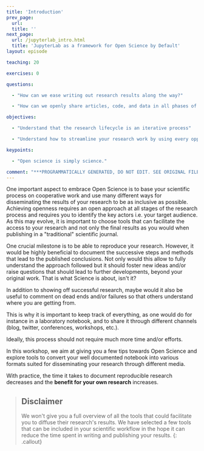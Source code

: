 ```yaml
---
title: 'Introduction'
prev_page:
  url: 
  title: ''
next_page:
  url: /jupyterlab_intro.html
  title: 'JupyterLab as a framework for Open Science by Default'
layout: episode

teaching: 20

exercises: 0

questions:

  - "How can we ease writing out research results along the way?"

  - "How can we openly share articles, code, and data in all phases of the research process?"

objectives:

  - "Understand that the research lifecycle is an iterative process"

  - "Understand how to streamline your research work by using every opportunities to share and make publicly available all phases of your research process"

keypoints:

  - "Open science is simply science."

comment: "***PROGRAMMATICALLY GENERATED, DO NOT EDIT. SEE ORIGINAL FILES IN /content***"
---
```


One important aspect to embrace Open Science is to base your scientific process on cooperative work and use many different ways for disseminating the results of your research to be as inclusive as possible.  
Achieving openness requires an open approach at all stages of the research process and requires you to identify the key actors i.e. your target audience. As this may evolve, it is important to choose tools that can facilitate the access to your research and not only the final results as you would when publishing in a "traditional" scientific journal.  


One crucial milestone is to be able to reproduce your research. However, it would be highly beneficial to document the successive steps and methods that lead to the published conclusions. Not only would this allow to fully understand the approach followed but it should foster new ideas and/or raise questions that should lead to further developments, beyond your original work. That is what Science is about, isn't it?

In addition to showing off successful research, maybe would it also be useful to comment on dead ends and/or failures so that others understand where you are getting from.

This is why it is important to keep track of everything, as one would do for instance in a laboratory notebook, and to share it through different channels (blog, twitter, conferences, workshops, etc.).


Ideally, this process should not require much more time and/or efforts. 

In this workshop, we aim at giving you a few tips towards Open Science and explore tools to convert your well documented notebook into various formats suited for disseminating your research through different media. 

With practice, the time it takes to document reproducible research decreases and the **benefit for your own research** increases.

> ## Disclaimer
> 
> We won't give you a full overview of all the tools that could facilitate you
> to diffuse their research's results. We have selected a few tools that can be
> included in your scientific workflow in the hope it can reduce the time spent 
> in writing and publishing your results.
{: .callout}

